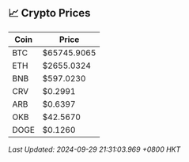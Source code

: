 ## 📈 Crypto Prices

| Coin | Price |
| ---- | ----- |
| BTC | $65745.9065 |
| ETH | $2655.0324 |
| BNB | $597.0230 |
| CRV | $0.2991 |
| ARB | $0.6397 |
| OKB | $42.5670 |
| DOGE | $0.1260 |

_Last Updated: 2024-09-29 21:31:03.969 +0800 HKT_